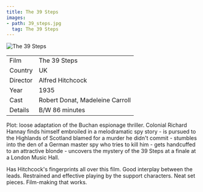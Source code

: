 ```yaml
---
title: The 39 Steps
images:
- path: 39_steps.jpg
  tag: The 39 Steps
---
```

![The 39 Steps](39_steps.jpg)

| | |
|-|-|
Film|The 39 Steps
Country|UK
Director|Alfred Hitchcock
Year|1935
Cast|Robert Donat, Madeleine Carroll
Details|B/W 86 minutes

Plot: loose adaptation of the Buchan espionage
thriller.  Colonial Richard Hannay finds himself
embroiled in a melodramatic spy story - is pursued
to the Highlands of Scotland blamed for a murder
he didn't commit - stumbles into the den of a
German master spy who tries to kill him -
gets handcuffed to an
attractive blonde - uncovers the mystery of the
39 Steps at a finale at a London Music Hall.

Has Hitchcock's fingerprints all over this film.
Good interplay between the leads.  Restrained and
effective playing by the support characters.  Neat
set pieces.  Film-making that works.
